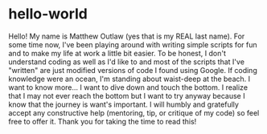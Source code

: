 # hello-world
Hello!
    My name is Matthew Outlaw (yes that is my REAL last name). For some time now, I've been playing around with writing simple scripts for fun and to make my life at work a little bit easier. To be honest, I don't understand coding as well as I'd like to and most of the scripts that I've "written" are just modified versions of code I found using Google. If coding knowledge were an ocean, I'm standing about waist-deep at the beach. I want to know more... I want to dive down and touch the bottom. I realize that I may not ever reach the bottom but I want to try anyway because I know that the journey is want's important. 
   I will humbly and gratefully accept any constructive help (mentoring, tip, or critique of my code) so feel free to offer it. Thank you for taking the time to read this! 
